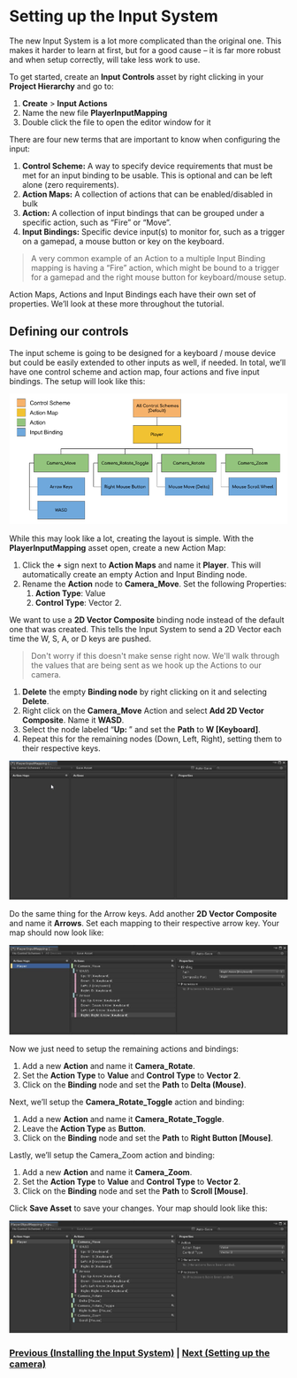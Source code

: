 # Setting up the Input System

The new Input System is a lot more complicated than the original one. This makes it harder to learn at first, but for a good cause – it is far more robust and when setup correctly, will take less work to use.

To get started, create an **Input Controls** asset by right clicking in your **Project Hierarchy** and go to:

1. **Create** > **Input Actions**
2. Name the new file **PlayerInputMapping**
3. Double click the file to open the editor window for it

There are four new terms that are important to know when configuring the input: 

1.	**Control Scheme:** A way to specify device requirements that must be met for an input binding to be usable. This is optional and can be left alone (zero requirements). 
2.	**Action Maps:** A collection of actions that can be enabled/disabled in bulk
3.	**Action:** A collection of input bindings that can be grouped under a specific action, such as “Fire” or “Move”.
4.	**Input Bindings:** Specific device input(s) to monitor for, such as a trigger on a gamepad, a mouse button or key on the keyboard. 

> A very common example of an Action to a multiple Input Binding mapping is having a “Fire” action, which might be bound to a trigger for a gamepad and the right mouse button for keyboard/mouse setup.

Action Maps, Actions and Input Bindings each have their own set of properties. We’ll look at these more throughout the tutorial.

## Defining our controls

The input scheme is going to be designed for a keyboard / mouse device but could be easily extended to other inputs as well, if needed. In total, we’ll have one control scheme and action map, four actions and five input bindings. The setup will look like this:

![Control Diagram](..\images\controlDiagram.png)

While this may look like a lot, creating the layout is simple. With the **PlayerInputMapping** asset open, create a new Action Map:

1. Click the **+** sign next to **Action Maps** and name it **Player**. This will automatically create an empty Action and Input Binding node. 
2. Rename the **Action** node to **Camera_Move**. Set the following Properties:
      1. **Action Type**: Value
      2. **Control Type**: Vector 2.

We want to use a **2D Vector Composite** binding node instead of the default one that was created. This tells the Input System to send a 2D Vector each time the W, S, A, or D keys are pushed. 

> Don't worry if this doesn't make sense right now. We'll walk through the values that are being sent as we hook up the Actions to our camera.

1.	**Delete** the empty **Binding node** by right clicking on it and selecting **Delete**.
2.	Right click on the **Camera_Move** Action and select **Add 2D Vector Composite**. Name it **WASD**.
3.	Select the node labeled “**Up: <No Binding>**” and set the **Path** to **W [Keyboard]**. 
4.	Repeat this for the remaining nodes (Down, Left, Right), setting them to their respective keys. 

![First composite bindings](..\images\pt-2-2-wasd-setup.gif)

Do the same thing for the Arrow keys. Add another **2D Vector Composite** and name it **Arrows**. Set each mapping to their respective arrow key. Your map should now look like:

![Second Composite](..\images\5_Second2DCompositeBindings.jpg)

Now we just need to setup the remaining actions and bindings:

1.	Add a new **Action** and name it **Camera_Rotate**.
2.	Set the **Action Type** to **Value** and **Control Type** to **Vector 2**.
3.	Click on the **Binding** node and set the **Path** to **Delta (Mouse)**.

Next, we’ll setup the **Camera_Rotate_Toggle** action and binding: 

1.	Add a new **Action** and name it **Camera_Rotate_Toggle**.
2.	Leave the **Action Type** as **Button**. 
3.	Click on the **Binding** node and set the **Path** to **Right Button [Mouse]**.

Lastly, we’ll setup the Camera_Zoom action and binding:

1.	Add a new **Action** and name it **Camera_Zoom**.
2.	Set the **Action Type** to **Value** and **Control Type** to **Vector 2**.
3.	Click on the **Binding** node and set the **Path** to **Scroll [Mouse]**.

Click **Save Asset** to save your changes. Your map should look like this:

![Final input map setup](..\images\6_FinalMap.jpg)

### [Previous (Installing the Input System)](.\pt-1-installing-the-input-system.md)    |     [Next (Setting up the camera)](.\pt-3-setting-up-and-moving-the-camera.md)